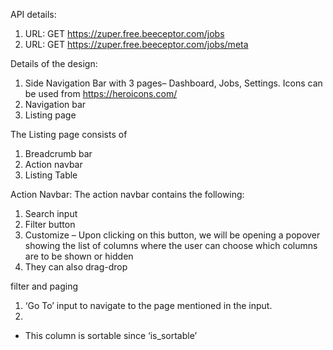 
API details: 
 
1.  URL: GET https://zuper.free.beeceptor.com/jobs
2.  URL: GET https://zuper.free.beeceptor.com/jobs/meta
 

Details of the design:
1.	Side Navigation Bar with 3 pages– Dashboard, Jobs, Settings. Icons can be used from https://heroicons.com/
2.	Navigation bar 
3.	Listing page

The Listing page consists of 
1.	Breadcrumb bar
2.	Action navbar 
3.	Listing Table

Action Navbar:
The action navbar contains the following:
1.	Search input
2.	Filter button
3.	Customize – Upon clicking on this button, we will be opening a popover showing the list of columns where the user can choose which columns are to be shown or hidden
4.  They can also drag-drop 



filter and paging 
1.  ‘Go To’ input to navigate to the page mentioned in the input.
2.  

-	This column is sortable since ‘is_sortable’ 
